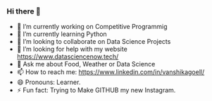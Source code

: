 ### Hi there 👋

- 🔭 I’m currently working on Competitive Programmig
- 🌱 I’m currently learning Python 
- 👯 I’m looking to collaborate on Data Science Projects
- 🤔 I’m looking for help with my website https://www.datasciencenow.tech/
- 💬 Ask me about Food, Weather or Data Science
- 📫 How to reach me: https://www.linkedin.com/in/vanshikagoell/
- 😄 Pronouns: Learner.
- ⚡ Fun fact: Trying to Make GITHUB my new Instagram.

